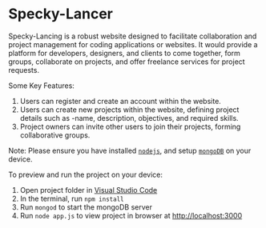 
  # Specky-Lancer

Specky-Lancing is a robust website designed to facilitate collaboration and project management for coding applications or websites. It would provide a platform for developers, designers, and clients to come together, form groups, collaborate on projects, and offer freelance services for project requests.

Some Key Features:
  1) Users can register and create an account within the website.
  2) Users can create new projects within the website, defining project details such as -name, description, objectives, and required skills.
  3) Project owners can invite other users to join their projects, forming collaborative groups.

  Note: Please ensure you have installed <code><a href="https://nodejs.org/en/download/">nodejs</a></code>, and setup <code><a href="https://www.mongodb.com/try/download/community">mongoDB</a></code> on your device.

  To preview and run the project on your device:
  1) Open project folder in <a href="https://code.visualstudio.com/download">Visual Studio Code</a>
  2) In the terminal, run `npm install`
  3) Run `mongod` to start the mongoDB server
  4) Run `node app.js` to view project in browser at <a href="http://localhost:3000">http://localhost:3000</a>
  
